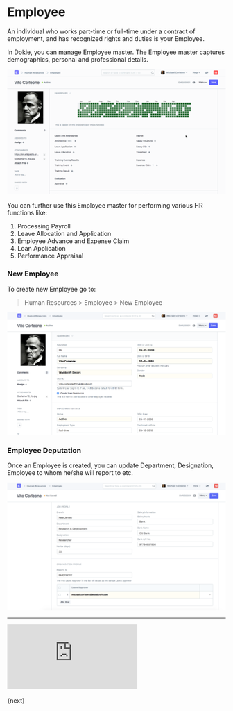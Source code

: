 <!-- add-breadcrumbs -->
# Employee

An individual who works part-time or full-time under a contract of employment, and has recognized rights and duties is your Employee.

In Dokie, you can manage Employee master. The Employee master captures demographics, personal and professional details.

<img class="screenshot" alt="Employee" src="../assets/employee-view.gif">

You can further use this Employee master for performing various HR functions like:

1. Processing Payroll
1. Leave Allocation and Application
1. Employee Advance and Expense Claim
1. Loan Application
1. Performance Appraisal

### New Employee

To create new Employee go to:

> Human Resources > Employee > New Employee

<img class="screenshot" alt="Employee" src="../assets/employee.png">

### Employee Deputation

Once an Employee is created, you can update Department, Designation, Employee to whom he/she will report to etc.

<img class="screenshot" alt="Employee" src="../assets/employee-job-profile.png">

<hr>

<div class="embed-container">    
    <iframe src="https://www.youtube.com/embed/kkwOzeU4wFU?rel=0" frameborder="0" allow="autoplay; encrypted-media" allowfullscreen></iframe>
</div>

{next}
